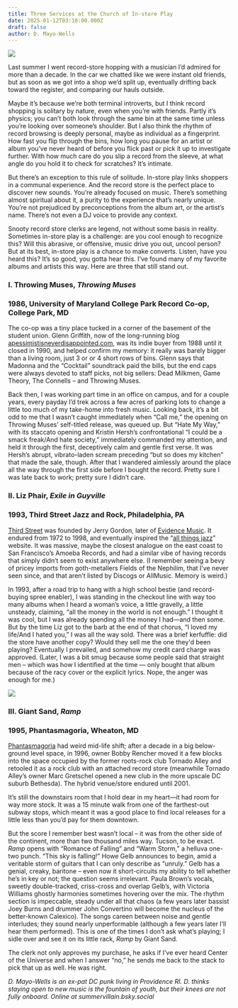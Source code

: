 ```yaml
---
title: Three Services at the Church of In-store Play
date: 2025-01-12T03:10:00.000Z
draft: false
author: D. Mayo-Wells
---
```

![](/images/upload/tm.jpg)

Last summer I went record-store hopping with a musician I’d admired for more than a decade. In the car we chatted like we were instant old friends, but as soon as we got into a shop we’d split up, eventually drifting back toward the register, and comparing our hauls outside.

Maybe it’s because we’re both terminal introverts, but I think record shopping is solitary by nature, even when you’re with friends. Partly it’s physics; you can’t both look through the same bin at the same time unless you’re looking over someone’s shoulder. But I also think the rhythm of record browsing is deeply personal, maybe as individual as a fingerprint. How fast you flip through the bins, how long you pause for an artist or album you’ve never heard of before you flick past or pick it up to investigate further. With how much care do you slip a record from the sleeve, at what angle do you hold it to check for scratches? It’s intimate.

But there’s an exception to this rule of solitude. In-store play links shoppers in a communal experience. And the record store is the perfect place to discover new sounds. You’re already focused on music. There’s something almost spiritual about it, a purity to the experience that’s nearly unique. You’re not prejudiced by preconceptions from the album art, or the artist’s name. There’s not even a DJ voice to provide any context.

Snooty record store clerks are legend, not without some basis in reality. Sometimes in-store play is a challenge: are you cool enough to recognize this? Will this abrasive, or offensive, music drive you out, uncool person? But at its best, in-store play is a chance to make converts. Listen, have you heard this? It’s so good, you gotta hear this. I’ve found many of my favorite albums and artists this way. Here are three that still stand out.

### I. Throwing Muses, *Throwing Muses*

### 1986, University of Maryland College Park Record Co-op, College Park, MD

The co-op was a tiny place tucked in a corner of the basement of the student union. Glenn Griffith, now of the long-running blog [apessimistisneverdisappointed.com](http://apessimistisneverdisappointed.com/), was its indie buyer from 1988 until it closed in 1990, and helped confirm my memory: it really was barely bigger than a living room, just 3 or or 4 short rows of bins. Glenn says that Madonna and the “Cocktail” soundtrack paid the bills, but the end caps were always devoted to staff picks, not big sellers: Dead Milkmen, Game Theory, The Connells – and Throwing Muses.

Back then, I was working part time in an office on campus, and for a couple years, every payday I’d trek across a few acres of parking lots to change a little too much of my take-home into fresh music. Looking back, it’s a bit odd to me that I wasn’t caught immediately when “Call me,” the opening on Throwing Muses’ self-titled release, was queued up. But “Hate My Way,” with its staccato opening and Kristin Hersh’s confrontational “I could be a smack freak/And hate society,” immediately commanded my attention, and held it through the first, deceptively calm and gentle first verse. It was Hersh’s abrupt, vibrato-laden scream preceding “but so does my kitchen” that made the sale, though. After that I wandered aimlessly around the place all the way through the first side before I bought the record. Pretty sure I was late back to work; pretty sure I didn’t care.

### II. Liz Phair, *Exile in Guyville*

### 1993, Third Street Jazz and Rock, Philadelphia, PA

[Third Street](www.vinylworld.org/record-shop/third-street-jazz-and-rock/) was founded by Jerry Gordon, later of [Evidence Music](https://en.wikipedia.org/wiki/Evidence_Music). It endured from 1972 to 1998, and eventually inspired the “[all things jazz](3rdstreetjazz.com.)” website.[](http://3rdstreetjazz.com/) It was massive, maybe the closest analogue on the east coast to San Francisco’s Amoeba Records, and had a similar vibe of having records that simply didn’t seem to exist anywhere else. (I remember seeing a bevy of pricey imports from goth-metallers Fields of the Nephilim, that I’ve never seen since, and that aren’t listed by Discogs or AllMusic. Memory is weird.)

In 1993, after a road trip to hang with a high school bestie (and record-buying spree enabler), I was standing in the checkout line with way too many albums when I heard a woman’s voice, a little gravelly, a little unsteady, claiming, “all the money in the world is not enough.” I thought it was cool, but I was already spending all the money I had—and then some. But by the time Liz got to the barb at the end of that chorus, “I loved my life/And I hated you,” I was all the way sold. There was a brief kerfuffle: did the store have another copy? Would they sell me the one they'd been playing? Eventually I prevailed, and somehow my credit card charge was approved. (Later, I was a bit smug because some people said that straight men – which was how I identified at the time — only bought that album because of the racy cover or the explicit lyrics. Nope, the anger was enough for me.)

![](/images/upload/gs.jpg)

### III. Giant Sand, *Ramp* 

### 1995, Phantasmagoria, Wheaton, MD

[Phantasmagoria](www.washingtonpost.com/archive/lifestyle/1996/07/26/its-a-record-store-its-a-nightclub-its-phantasmagoria/2371e9b2-692a-40d5-a4f8-2d21502e342/) had weird mid-life shift; after a decade in a big below-ground level space, in 1996, owner Bobby Rencher moved it a few blocks into the space occupied by the former roots-rock club Tornado Alley and retooled it as a rock club with an attached record store (meanwhile Tornado Alley’s owner Marc Gretschel opened a new club in the more upscale DC suburb Bethesda). The hybrid venue/store endured until 2001.

It’s still the downstairs room that I hold dear in my heart—it had room for way more stock. It was a 15 minute walk from one of the farthest-out subway stops, which meant it was a good place to find local releases for a little less than you’d pay for them downtown. 

But the score I remember best wasn’t local – it was from the other side of the continent, more than two thousand miles way. Tucson, to be exact. *Ramp* opens with “Romance of Falling” and “Warm Storm,” a helluva one-two punch. “This sky is falling!” Howe Gelb announces to begin, amid a veritable storm of guitars that I can only describe as “unruly.” Gelb has a genial, creaky, baritone – even now it short-circuits my ability to tell whether he’s in key or not; the question seems irrelevant. Paula Brown’s vocals, sweetly double-tracked, criss-cross and overlap Gelb’s, with Victoria Williams ghostly harmonies sometimes hovering over the mix. The rhythm section is impeccable, steady under all that chaos (a few years later bassist Joey Burns and drummer John Convertino will become the nucleus of the better-known Calexico). The songs careen between noise and gentle interludes; they sound nearly unperformable (although a few years later I’ll hear them performed). This is one of the times I don’t ask what’s playing; I sidle over and see it on its little rack, *Ramp* by Giant Sand. 

The clerk not only approves my purchase, he asks if I’ve ever heard Center of the Universe and when I answer “no,” he sends me back to the stack to pick that up as well. He was right.

[](http://www.washingtonpost.com/archive/lifestyle/1996/07/26/its-a-record-store-its-a-nightclub-its-phantasmagoria/2371e9b2-692a-40d5-a4f8-2d21502e3426/)

*D. Mayo-Wells is an ex-pat DC punk living in Providence RI. D. thinks staying open to new music is the fountain of youth, but their knees are not fully onboard. Online at summervillain.bsky.social*
